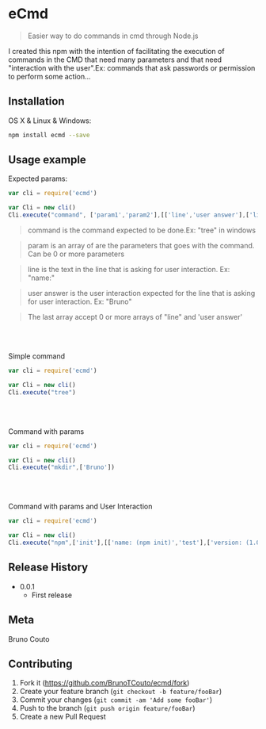 # eCmd
> Easier way to do commands in cmd through Node.js

<!-- [![NPM Version][npm-image]][https://www.npmjs.com/package/ecmd]
[![Downloads Stats][npm-downloads]][https://www.npmjs.com/package/ecmd] -->

I created this npm with the intention of facilitating the execution of commands in the CMD that need many parameters and that need "interaction with the user".Ex: commands that ask passwords or permission to perform some action...

<!-- ![](header.png) -->

## Installation

OS X & Linux & Windows:

```sh
npm install ecmd --save
```

## Usage example

Expected params:
```js
var cli = require('ecmd')

var Cli = new cli()
Cli.execute("command", ['param1','param2'],[['line','user answer'],['line','user answer']])
```
>command is the command expected to be done.Ex: "tree" in windows

>param is an array of are the parameters that goes with the command. Can be 0 or more parameters

>line is the text in the line that is asking for user interaction. Ex: "name:"

>user answer is the user interaction expected for the line that is asking for user interaction. Ex: "Bruno"

>The last array accept 0 or more arrays of "line" and 'user answer'

<br />
<br />

Simple command
```js
var cli = require('ecmd')

var Cli = new cli()
Cli.execute("tree")
```

<br />
<br />

Command with params
```js
var cli = require('ecmd')

var Cli = new cli()
Cli.execute("mkdir",['Bruno'])
```

<br />
<br />

Command with params and User Interaction
```js
var cli = require('ecmd')

var Cli = new cli()
Cli.execute("npm",['init'],[['name: (npm init)','test'],['version: (1.0.0)','0.0.1'],['description:',''],['entry point: (index.js)',''],['test command:',''],['git repository:',''],['keywords:',''],['author:','brutom'],['license: (ISC)',''],['Is this ok? (yes)','yes'],])
```

<!-- ## Development setup

Describe how to install all development dependencies and how to run an automated test-suite of some kind. Potentially do this for multiple platforms.

```sh
make install
npm test
``` -->

## Release History

<!-- * 0.2.1
    * CHANGE: Update docs (module code remains unchanged)
* 0.2.0
    * CHANGE: Remove `setDefaultXYZ()`
    * ADD: Add `init()`
* 0.1.1
    * FIX: Crash when calling `baz()` (Thanks @GenerousContributorName!)
* 0.1.0
    * The first proper release
    * CHANGE: Rename `foo()` to `bar()` -->
* 0.0.1
    * First release

## Meta

Bruno Couto

<!-- Distributed under the XYZ license. See ``LICENSE`` for more information.

[https://github.com/yourname/github-link](https://github.com/BrunoTCouto/ecmd) -->

## Contributing

1. Fork it (<https://github.com/BrunoTCouto/ecmd/fork>)
2. Create your feature branch (`git checkout -b feature/fooBar`)
3. Commit your changes (`git commit -am 'Add some fooBar'`)
4. Push to the branch (`git push origin feature/fooBar`)
5. Create a new Pull Request

<!-- Markdown link & img dfn's -->
[npm-image]: https://img.shields.io/npm/v/datadog-metrics.svg?style=flat-square
[npm-url]: https://npmjs.org/package/datadog-metrics
[npm-downloads]: https://img.shields.io/npm/dm/datadog-metrics.svg?style=flat-square
<!-- [wiki]: https://github.com/yourname/yourproject/wiki -->
